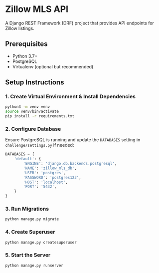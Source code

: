 # Zillow MLS API

A Django REST Framework (DRF) project that provides API endpoints for Zillow listings.


## Prerequisites
- Python 3.7+
- PostgreSQL
- Virtualenv (optional but recommended)

## Setup Instructions

### 1. Create Virtual Environment & Install Dependencies
```bash
python3 -m venv venv
source venv/bin/activate
pip install -r requirements.txt
```

### 2. Configure Database
Ensure PostgreSQL is running and update the `DATABASES` setting in `challenge/settings.py` if needed:
```python
DATABASES = {
    'default': {
        'ENGINE': 'django.db.backends.postgresql',
        'NAME': 'zillow_mls_db',
        'USER': 'postgres',
        'PASSWORD': 'postgres123',
        'HOST': 'localhost',
        'PORT': '5432',
    }
}
```

### 3. Run Migrations
```bash
python manage.py migrate
```

### 4. Create Superuser
```bash
python manage.py createsuperuser
```

### 5. Start the Server
```bash
python manage.py runserver
```

